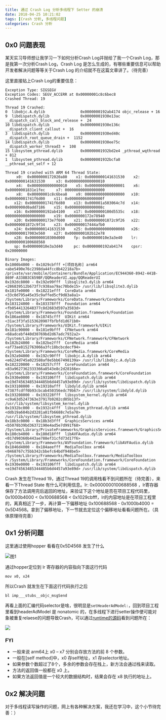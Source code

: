 ```yaml
---
title: 通过 Crash Log 分析多线程下 Setter 的崩溃
date: 2018-04-25 10:21:02
tags: [Crash 分析, 多线程问题]
categories: Crash 分析
---
```


## 0x0 问题表现
某天实习导师想让我学习一下如何分析Crash Log并抛给了我一个Crash Log，那是我第一次分析Crash Log，Crash Log 是怎么生成的，有哪些重要信息可以帮助开发者解决问题等等关于Crash Log 的介绍就不在这篇文章讲了。（待完善）

这里直接贴上Crash Log的重要信息：

```
Exception Type: SIGSEGV
Exception Codes: SEGV_ACCERR at 0x00000001c8c6bec8 
Crashed Thread: 19

Thread 19 Crashed: 
0  libobjc.A.dylib                0x0000000192ab4174 objc_release + 16
9  libdispatch.dylib              0x00000001930e13ac __dispatch_call_block_and_release +  24
10 libdispatch.dylib              0x00000001930e136c __dispatch_client_callout +  16
3  libdispatch.dylib              0x00000001930ed40c __dispatch_root_queue_drain +  1152
14 libdispatch.dylib              0x00000001930ee75c __dispatch_worker_thread3 +  108
15 libsystem_pthread.dylib        0x00000001932bd2e4 _pthread_wqthread + 812
1  libsystem_pthread.dylib        0x00000001932bcfa8 __pthread_set_self + 12

Thread 19 crashed with ARM 64 Thread State:
     x0:  0x0000000172020a80    x1: 0x0000000141631530    x2: 0x0000000141631530     x3: 0x0000000000000010
     x4:  0x0000000000000010    x5: 0x0000000000000001    x6: 0x00000001831e1fec     x7: 000000000000000000
     x8:  0x00000001c8c6bea8    x9: 000000000000000000   x10: 0x00000001741f6d00    x11: 0x000000060000000f
    x12: 0x00000001741f6d80    x13: 0x000001a503064c7d   x14: 0x0000900d0add7186    x15: 0x000000000000008c
    x16: 0x0000000192ab4100    x17: 0x0000000100d5535c   x18: 000000000000000000    x19: 0x0000000172e78940
    x20: 0x0000000173e7f600    x21: 0x00000001872c9f26   x22: 0x00000001872c9f34    x23: 0x000000017444afb0
    x24: 0x0000000141631530    x25: 0x0000000000000008   x26: 0x000000017003e560    x27: 0x0000000102b12e78
    x28: 0x000000010300d000    fp: 0x000000010e3a3e40    lr: 0x0000000100688568    
    sp: 0x000000010e3a3d40     pc: 0x0000000192ab4174    cpsr: 0x20000000

Binary Images: 
0x1000b4000 - 0x1029cbfff +[项目名称] arm64 <abe5490e76c2398da44fcc8b42218a7b> /private/var/mobile/Containers/Bundle/Application/EC944360-8942-441B-869F-A338B3C659BF/QQReaderUI.app/QQReaderUI
0x192dc8000 - 0x192e99fff  libsqlite3.dylib arm64 <286839512b673f7c938aa79ac70bde15> /usr/lib/libsqlite3.dylib
0x181fe0000 - 0x18221efff  CoreData arm64 <33c0d795a45e35c9affed5cf9d83a8a1> /System/Library/Frameworks/CoreData.framework/CoreData
0x183124000 - 0x183378fff  Foundation arm64 <fb0544132648377c8d2683d597a3583d> /System/Library/Frameworks/Foundation.framework/Foundation
0x186ae8000 - 0x18745cfff  UIKit arm64 <31ac3f3fa5153620907fbfbfd1d671b0> /System/Library/Frameworks/UIKit.framework/UIKit
0x181c90000 - 0x181e9bfff  CFNetwork arm64 <68adcebf440d30769bd2d67adc7932a2> /System/Library/Frameworks/CFNetwork.framework/CFNetwork
0x182b24000 - 0x182be2fff  CoreMedia arm64 <af73ae8152763066a3fc18bcbcdecf94> /System/Library/Frameworks/CoreMedia.framework/CoreMedia
0x192a94000 - 0x192c90fff  libobjc.A.dylib arm64 <e6224d745a023588af8e5bb67498139a> /usr/lib/libobjc.A.dylib
0x182220000 - 0x18257cfff  CoreFoundation arm64 <83a9627362333366a8543e8c2d28166e> /System/Library/Frameworks/CoreFoundation.framework/CoreFoundation
0x1930e0000 - 0x193106fff  libdispatch.dylib arm64 <e19d74563485344485b6d4457a93e89d> /usr/lib/system/libdispatch.dylib
0x193108000 - 0x19310afff  libdyld.dylib arm64 <7387fcdff0b93cbcab450356edc79b67> /usr/lib/system/libdyld.dylib
0x193208000 - 0x193228fff  libsystem_kernel.dylib arm64 <c9a63d5247363e37917b9202cd05b13f> /usr/lib/system/libsystem_kernel.dylib
0x1932bc000 - 0x1932c4fff  libsystem_pthread.dylib arm64 <ddb19a684b2d3281a81fb6688c7e5a78> /usr/lib/system/libsystem_pthread.dylib
0x18b3c0000 - 0x18b3d3fff  GraphicsServices arm64 <b5078b39bd36372190e4ad5e7d991f68> /System/Library/PrivateFrameworks/GraphicsServices.framework/GraphicsServices
0x180cb4000 - 0x180d18fff  libAVFAudio.dylib arm64 <017d90360b443ae788ef31cfd73d17f6> /System/Library/Frameworks/AVFoundation.framework/libAVFAudio.dylib
0x1846d4000 - 0x184aeefff  MediaToolbox arm64 <0468767c75bb342cbbefc64bdf948be5> /System/Library/Frameworks/MediaToolbox.framework/MediaToolbox
> /System/Library/Frameworks/CoreFoundation.framework/CoreFoundation
0x1930e0000 - 0x193106fff  libdispatch.dylib arm64 <e19d74563485344485b6d4457a93e89d> /usr/lib/system/libdispatch.dylib

```
Crash 发生在Thread 19，通过Thread 19的调用栈看不到问题所在（待完善），来看一下Thread State 有什么可利用信息。lr: 0x0000000100688568 ，lr寄存器保存了方法调用完后返回的地址，来验证下这个地址是否在项目工程代码里，0x1000b4000 < 0x100688568 < 0x1029cbfff，lr的内容地址是在项目工程里的，离真相近了一步，再计算一下偏移地址 0x100688568 - 0x1000b4000 = 0x5D4568。拿到了偏移地址，下一节就去定位这个偏移地址看看问题所在。（具体原理待完善）

## 0x1 分析问题
这里通过使用hopper 看看在0x5D4568 发生了什么

![图1](http://r.photo.store.qq.com/psb?/V10JaO4w40EHz4/lKD6NI0*iY1b.xuOGmp8aPmPm78YVFkddWlF3WcJiak!/r/dEQBAAAAAAAA)

通过hopper定位到 lr 寄存器的内容指向下面这行代码 

``` 
mov x0, x24 
```

所以Crash 就发生在下面这行代码执行之后

 ``` 
 bl imp___stubs__objc_msgSend 
 ```

再看上面的汇编代码selector是啥，很明显是```setHeaderAdModel:```，回到项目工程里看到headerAdModel 是 nonatomic 的，在多线程下进行setter操作便可能对象被重复relaese的问题导致Crash，可以通过[runtime的源码](https://github.com/opensource-apple/objc4/blob/master/runtime/objc-accessors.mm)看到问题所在：

![](https://upload-images.jianshu.io/upload_images/2301467-f8758df065b63f00.png)

### FYI

- 一般来说 arm64上 x0 – x7 分别会存放方法的前 8 个参数。
- 一般在[self method]中，x0 存self地址，x1 存selector地址。
- 如果参数个数超过了8个，多余的参数会存在栈上，新方法会通过栈来读取。
- 方法的返回值一般都在 x0 上。
- 如果方法返回值是一个较大的数据结构时，结果会存在 x8 执行的地址上。

## 0x2 解决问题

对于多线程读写操作的问题，网上有各种解决方案，我还在学习中，这个小节待完善：）
